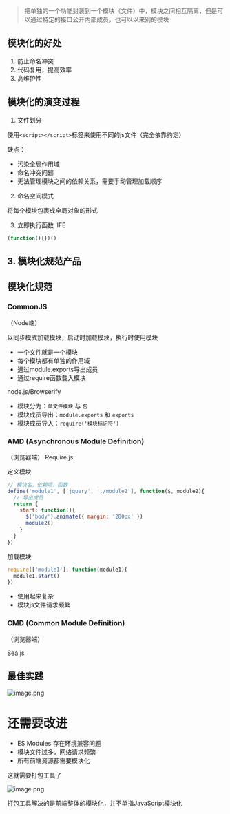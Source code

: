 
> 把单独的一个功能封装到一个模块（文件）中，模块之间相互隔离，但是可以通过特定的接口公开内部成员，也可以以来别的模块

## 模块化的好处

1. 防止命名冲突
2. 代码复用，提高效率
3. 高维护性

## 模块化的演变过程

1. 文件划分

使用`<script></script>`标签来使用不同的js文件（完全依靠约定）

缺点：
- 污染全局作用域
- 命名冲突问题
- 无法管理模块之间的依赖关系，需要手动管理加载顺序

2. 命名空间模式

将每个模块包裹成全局对象的形式


3. 立即执行函数 IIFE

```js
(function(){})()
```


## 3. 模块化规范产品


## 模块化规范


### CommonJS
（Node端）

以同步模式加载模块，启动时加载模块，执行时使用模块

- 一个文件就是一个模块
- 每个模块都有单独的作用域
- 通过module.exports导出成员
- 通过require函数载入模块

node.js/Browserify
- 模块分为：`单文件模块` 与 `包`
- 模块成员导出：`module.exports` 和 `exports`
- 模块成员导入：`require('模块标识符')`


### AMD (Asynchronous Module Definition)
（浏览器端）
Require.js

定义模块
```js
// 模块名，依赖项，函数
define('module1', ['jquery', './module2'], function($, module2){
  // 导出成员
  return {
    start: function(){
      $('body').animate({ margin: '200px' })
      module2()
    }
  }
})
```

加载模块
```js
require(['module1'], function(module1){
  module1.start()
})
```

- 使用起来复杂
- 模块js文件请求频繁

### CMD (Common Module Definition)
（浏览器端）

Sea.js


## 最佳实践


![image.png](https://p9-juejin.byteimg.com/tos-cn-i-k3u1fbpfcp/ab970a3178a04fbc96c31a218f0255d1~tplv-k3u1fbpfcp-watermark.image?)


# 还需要改进

- ES Modules 存在环境兼容问题
- 模块文件过多，网络请求频繁
- 所有前端资源都需要模块化

这就需要打包工具了

![image.png](https://p9-juejin.byteimg.com/tos-cn-i-k3u1fbpfcp/408e4f88e71349eebc4527481b3d3ea9~tplv-k3u1fbpfcp-watermark.image?)

打包工具解决的是前端整体的模块化，并不单指JavaScript模块化